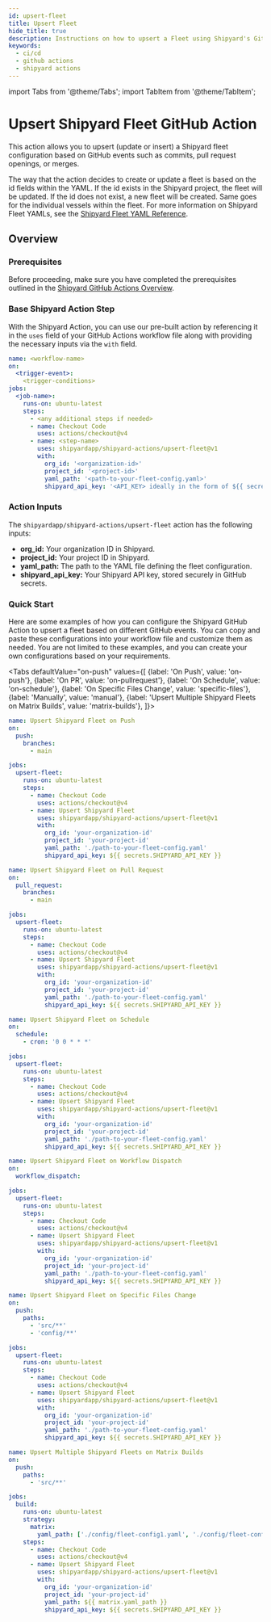 ```yaml
---
id: upsert-fleet
title: Upsert Fleet
hide_title: true
description: Instructions on how to upsert a Fleet using Shipyard's GitHub Actions.
keywords:
  - ci/cd
  - github actions
  - shipyard actions
---
```


import Tabs from '@theme/Tabs';
import TabItem from '@theme/TabItem';

# Upsert Shipyard Fleet GitHub Action

This action allows you to upsert (update or insert) a Shipyard fleet configuration based on GitHub events such as commits, pull request openings, or merges.

The way that the action decides to create or update a fleet is based on the id fields within the YAML. If the id exists in the Shipyard project, the fleet will be updated. If the id does not exist, a new fleet will be created. Same goes for the individual vessels within the fleet. For more information on Shipyard Fleet YAMLs, see the [Shipyard Fleet YAML Reference](../../tutorials/create-fleets-with-yaml.md).

## Overview

### Prerequisites

Before proceeding, make sure you have completed the prerequisites outlined in the [Shipyard GitHub Actions Overview](shipyard-actions-overview.md).

### Base Shipyard Action Step

With the Shipyard Action, you can use our pre-built action by referencing it in the `uses` field of your GitHub Actions workflow file along with providing the necessary inputs via the `with` field.

```yaml
name: <workflow-name>
on:
  <trigger-event>:
    <trigger-conditions>
jobs:
  <job-name>:
    runs-on: ubuntu-latest
    steps:
      - <any additional steps if needed>
      - name: Checkout Code
        uses: actions/checkout@v4
      - name: <step-name>
        uses: shipyardapp/shipyard-actions/upsert-fleet@v1
        with:
          org_id: '<organization-id>'
          project_id: '<project-id>'
          yaml_path: '<path-to-your-fleet-config.yaml>'
          shipyard_api_key: '<API_KEY> ideally in the form of ${{ secrets.SHIPYARD_API_KEY }}'
```

### Action Inputs

The `shipyardapp/shipyard-actions/upsert-fleet` action has the following inputs:

* **org_id:** Your organization ID in Shipyard.
* **project_id:** Your project ID in Shipyard.
* **yaml_path:** The path to the YAML file defining the fleet configuration.
* **shipyard_api_key:** Your Shipyard API key, stored securely in GitHub secrets.

### Quick Start

Here are some examples of how you can configure the Shipyard GitHub Action to upsert a fleet based on different GitHub events. You can copy and paste these configurations into your workflow file and customize them as needed. You are not limited to these examples, and you can create your own configurations based on your requirements.

<Tabs
defaultValue="on-push"
values={[
{label: 'On Push', value: 'on-push'},
{label: 'On PR', value: 'on-pullrequest'},
{label: 'On Schedule', value: 'on-schedule'},
{label: 'On Specific Files Change', value: 'specific-files'},
{label: 'Manually', value: 'manual'},
{label: 'Upsert Multiple Shipyard Fleets on Matrix Builds', value: 'matrix-builds'},
]}>

<TabItem value="on-push">

```yaml
name: Upsert Shipyard Fleet on Push
on:
  push:
    branches:
      - main

jobs:
  upsert-fleet:
    runs-on: ubuntu-latest
    steps:
      - name: Checkout Code
        uses: actions/checkout@v4
      - name: Upsert Shipyard Fleet
        uses: shipyardapp/shipyard-actions/upsert-fleet@v1
        with:
          org_id: 'your-organization-id'
          project_id: 'your-project-id'
          yaml_path: './path-to-your-fleet-config.yaml'
          shipyard_api_key: ${{ secrets.SHIPYARD_API_KEY }}
```

</TabItem>

<TabItem value="on-pullrequest">

```yaml
name: Upsert Shipyard Fleet on Pull Request
on:
  pull_request:
    branches:
      - main

jobs:
  upsert-fleet:
    runs-on: ubuntu-latest
    steps:
      - name: Checkout Code
        uses: actions/checkout@v4
      - name: Upsert Shipyard Fleet
        uses: shipyardapp/shipyard-actions/upsert-fleet@v1
        with:
          org_id: 'your-organization-id'
          project_id: 'your-project-id'
          yaml_path: './path-to-your-fleet-config.yaml'
          shipyard_api_key: ${{ secrets.SHIPYARD_API_KEY }}
```

</TabItem>

<TabItem value="on-schedule">

```yaml
name: Upsert Shipyard Fleet on Schedule
on:
  schedule:
    - cron: '0 0 * * *'

jobs:
  upsert-fleet:
    runs-on: ubuntu-latest
    steps:
      - name: Checkout Code
        uses: actions/checkout@v4
      - name: Upsert Shipyard Fleet
        uses: shipyardapp/shipyard-actions/upsert-fleet@v1
        with:
          org_id: 'your-organization-id'
          project_id: 'your-project-id'
          yaml_path: './path-to-your-fleet-config.yaml'
          shipyard_api_key: ${{ secrets.SHIPYARD_API_KEY }}
```

</TabItem>

<TabItem value="manual">

```yaml
name: Upsert Shipyard Fleet on Workflow Dispatch
on:
  workflow_dispatch:

jobs:
  upsert-fleet:
    runs-on: ubuntu-latest
    steps:
      - name: Checkout Code
        uses: actions/checkout@v4
      - name: Upsert Shipyard Fleet
        uses: shipyardapp/shipyard-actions/upsert-fleet@v1
        with:
          org_id: 'your-organization-id'
          project_id: 'your-project-id'
          yaml_path: './path-to-your-fleet-config.yaml'
          shipyard_api_key: ${{ secrets.SHIPYARD_API_KEY }}
```

</TabItem>

<TabItem value="specific-files">

```yaml
name: Upsert Shipyard Fleet on Specific Files Change
on:
  push:
    paths:
      - 'src/**'
      - 'config/**'

jobs:
  upsert-fleet:
    runs-on: ubuntu-latest
    steps:
      - name: Checkout Code
        uses: actions/checkout@v4
      - name: Upsert Shipyard Fleet
        uses: shipyardapp/shipyard-actions/upsert-fleet@v1
        with:
          org_id: 'your-organization-id'
          project_id: 'your-project-id'
          yaml_path: './path-to-your-fleet-config.yaml'
          shipyard_api_key: ${{ secrets.SHIPYARD_API_KEY }}
```

</TabItem>

<TabItem value="matrix-builds">

```yaml
name: Upsert Multiple Shipyard Fleets on Matrix Builds
on:
  push:
    paths:
      - 'src/**'

jobs:
  build:
    runs-on: ubuntu-latest
    strategy:
      matrix:
        yaml_path: ['./config/fleet-config1.yaml', './config/fleet-config2.yaml', './config/fleet-config3.yaml']
    steps:
      - name: Checkout Code
        uses: actions/checkout@v4
      - name: Upsert Shipyard Fleet
        uses: shipyardapp/shipyard-actions/upsert-fleet@v1
        with:
          org_id: 'your-organization-id'
          project_id: 'your-project-id'
          yaml_path: ${{ matrix.yaml_path }}
          shipyard_api_key: ${{ secrets.SHIPYARD_API_KEY }}
```

</TabItem>
</Tabs>
